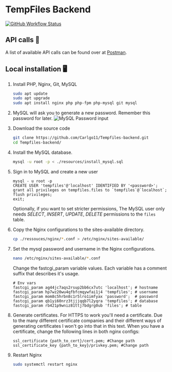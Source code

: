 # TempFiles Backend
[![GitHub Workflow Status](https://img.shields.io/github/workflow/status/Carlgo11/Tempfiles-backend/Test%20PHPUnit?style=for-the-badge)](https://github.com/Carlgo11/Tempfiles-backend/actions)

## API calls :mega:
A list of available API calls can be found over at [Postman](https://documenter.getpostman.com/view/1675224/SW7ezkZn).

## Local installation :desktop_computer:

1. Install PHP, Nginx, Git, MySQL
   ```BASH
   sudo apt update
   sudo apt upgrade
   sudo apt install nginx php php-fpm php-mysql git mysql
   ```

2. MySQL will ask you to generate a new password. Remember this password for later.
   ![MySQL Password input](https://cloud.githubusercontent.com/assets/3535780/25774895/c03b5a3c-3298-11e7-94ac-e10cc4d92b39.png)

3. Download the source code
   ```BASH
   git clone https://github.com/Carlgo11/Tempfiles-backend.git
   cd Tempfiles-backend/
   ```

4. Install the MySQL database.
   ```BASH
   mysql -u root -p < ./resources/install_mysql.sql
   ```

5. Sign in to MySQL and create a new user
   ```mysql
   mysql - u root -p
   CREATE USER 'tempfiles'@'localhost' IDENTIFIED BY '<password>';
   grant all privileges on tempfiles.files to `tempfiles`@`localhost`;
   flush privileges;
   exit;
   ```
   Optionally, if you want to set stricter permissions, The MySQL user only needs _SELECT_, _INSERT_, _UPDATE_, _DELETE_ permissions to the `files` table.

6. Copy the Nginx configurations to the sites-available directory.
   ```BASH
   cp ./ressouces/nginx/*.conf > /etc/nginx/sites-available/
   ```

7. Set the mysql password and username in the Nginx configurations.
   ```BASH
   nano /etc/nginx/sites-available/*.conf
   ```
   Change the fastcgi_param variable values. Each variable has a comment suffix that describes it's usage.
   ```
   # Env vars
   fastcgi_param ag44jc7aqs2rsup2bb6cx7utc 'localhost';	# hostname
   fastcgi_param hp7wz20wu4qfbfcmqywfai1j4 'tempfiles';	# username
   fastcgi_param mom8c5hrbn8c1r5lro1imfyax 'password';	# password
   fastcgi_param qb1yi60nrz3tjjjqqb7l2yqra 'tempfiles';	# database
   fastcgi_param rb421p9wniz81ttj7bdgrg0ub 'files';	# table
   ```

8. Generate certificates.
   For HTTPS to work you'll need a certificate. Due to the many different certificate companies and their different ways of generating certificates I won't go into that in this text.
   When you have a certificate, change the following lines in both nginx configs:
   ```
   ssl_certificate {path_to_cert}/cert.pem; #Change path
   ssl_certificate_key {path_to_key}/privkey.pem; #Change path
   ```

9. Restart Nginx
   ```BASH
   sudo systemctl restart nginx
   ```
